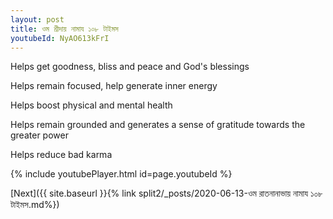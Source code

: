 ```yaml
---
layout: post
title: ওম শ্রীদায় নামায ১০৮ টাইমস
youtubeId: NyAO613kFrI
---
```

 
 
Helps get goodness, bliss and peace and God's blessings
 
Helps remain focused, help generate inner energy 
 
Helps boost physical and mental health 
 
Helps remain grounded and generates a sense of gratitude towards the greater power 
 
Helps reduce bad karma
 
 
 
 


{% include youtubePlayer.html id=page.youtubeId %}
 
[Next]({{ site.baseurl }}{% link  split2/_posts/2020-06-13-ওম রাতনানাভায় নামায ১০৮ টাইমস.md%})
 
